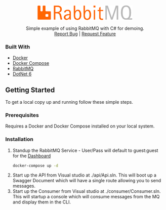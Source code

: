 <!-- PROJECT LOGO -->
<br />
<p align="center">
  <a href="https://github.com/BlindGarret/rabbit-example">
    <img src="images/logo.png" alt="Logo" width="300">
  </a>

  <p align="center">
    Simple example of using RabbitMQ with C# for demoing.
    <br />
    <a href="https://github.com/BlindGarret/rabbit-example/issues">Report Bug</a> |
    <a href="https://github.com/BlindGarret/rabbit-example/issues">Request Feature</a>
  </p>
</p>

### Built With

* [Docker](https://www.docker.com/)
* [Docker Compose](https://github.com/docker/compose)
* [RabbitMQ](https://www.rabbitmq.com/)
* [DotNet 6](https://dotnet.microsoft.com/en-us/download/dotnet/6.0)

<!-- GETTING STARTED -->
## Getting Started

To get a local copy up and running follow these simple steps.

### Prerequisites

Requires a Docker and Docker Compose installed on your local system.

### Installation

1. Standup the RabbitMQ Service - User/Pass will default to guest:guest for the [Dashboard](http://localhost:15672/) 
   ```sh
   docker-compose up -d
   ```
2. Start up the API from Visual studio at ./api/Api.sln. This will boot up a Swagger Document which will have a single route allowing you to send messages.
3. Start up the Consumer from Visual studio at ./consumer/Consumer.sln. This will startup a console which will consume messages from the MQ and display them in the CLI.

